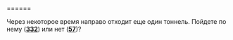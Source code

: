 ======

Через некоторое время направо отходит еще один тоннель. Пойдете по нему ([**332**](#n_332)) или нет ([**57**](#n_57))?

